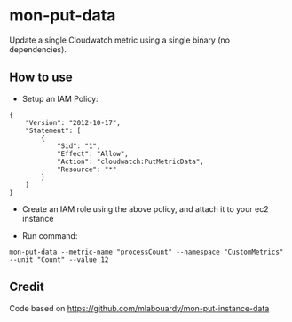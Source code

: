 
# mon-put-data

Update a single Cloudwatch metric using a single binary (no dependencies).

## How to use

* Setup an IAM Policy:

```
{
    "Version": "2012-10-17",
    "Statement": [
        {
            "Sid": "1",
            "Effect": "Allow",
            "Action": "cloudwatch:PutMetricData",
            "Resource": "*"
        }
    ]
}
```

* Create an IAM role using the above policy, and attach it to your ec2 instance

* Run command:

```
mon-put-data --metric-name "processCount" --namespace "CustomMetrics" --unit "Count" --value 12
```

## Credit

Code based on https://github.com/mlabouardy/mon-put-instance-data
